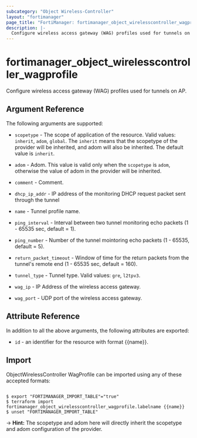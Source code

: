 ```yaml
---
subcategory: "Object Wireless-Controller"
layout: "fortimanager"
page_title: "FortiManager: fortimanager_object_wirelesscontroller_wagprofile"
description: |-
  Configure wireless access gateway (WAG) profiles used for tunnels on AP.
---
```


# fortimanager_object_wirelesscontroller_wagprofile
Configure wireless access gateway (WAG) profiles used for tunnels on AP.

## Argument Reference


The following arguments are supported:

* `scopetype` - The scope of application of the resource. Valid values: `inherit`, `adom`, `global`. The `inherit` means that the scopetype of the provider will be inherited, and adom will also be inherited. The default value is `inherit`.
* `adom` - Adom. This value is valid only when the `scopetype` is `adom`, otherwise the value of adom in the provider will be inherited.

* `comment` - Comment.
* `dhcp_ip_addr` - IP address of the monitoring DHCP request packet sent through the tunnel
* `name` - Tunnel profile name.
* `ping_interval` - Interval between two tunnel monitoring echo packets (1 - 65535 sec, default = 1).
* `ping_number` - Number of the tunnel mointoring echo packets (1 - 65535, default = 5).
* `return_packet_timeout` - Window of time for the return packets from the tunnel's remote end (1 - 65535 sec, default = 160).
* `tunnel_type` - Tunnel type. Valid values: `gre`, `l2tpv3`.

* `wag_ip` - IP Address of the wireless access gateway.
* `wag_port` - UDP port of the wireless access gateway.


## Attribute Reference

In addition to all the above arguments, the following attributes are exported:
* `id` - an identifier for the resource with format {{name}}.

## Import

ObjectWirelessController WagProfile can be imported using any of these accepted formats:
```

$ export "FORTIMANAGER_IMPORT_TABLE"="true"
$ terraform import fortimanager_object_wirelesscontroller_wagprofile.labelname {{name}}
$ unset "FORTIMANAGER_IMPORT_TABLE"
```
-> **Hint:** The scopetype and adom here will directly inherit the scopetype and adom configuration of the provider.
